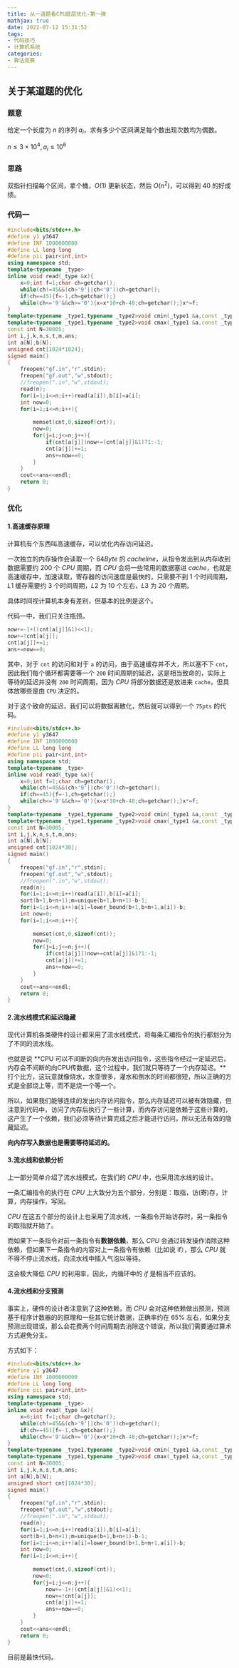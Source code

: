```yaml
---
title: 从一道题看CPU底层优化-第一弹
mathjax: true
date: 2022-07-12 15:31:52
tags:
- 代码技巧
- 计算机系统
categories:
- 算法竞赛
---
```


## 关于某道题的优化

### 题意

给定一个长度为 $n$ 的序列 $a_i$，求有多少个区间满足每个数出现次数均为偶数。

$n\leq 3\times 10^4,a_i\leq 10^6$

### 思路

双指针扫描每个区间，拿个桶，$O(1)$ 更新状态，然后 $O(n^2)$，可以得到 $40$ 的好成绩。

### 代码一

```cpp
#include<bits/stdc++.h>
#define y1 y3647
#define INF 1000000000
#define LL long long
#define pii pair<int,int>
using namespace std;
template<typename _type>
inline void read(_type &x){
	x=0;int f=1;char ch=getchar();
	while(ch!=45&&(ch>'9'||ch<'0'))ch=getchar();
	if(ch==45){f=-1,ch=getchar();}
	while(ch<='9'&&ch>='0'){x=x*10+ch-48;ch=getchar();}x*=f;
}
template<typename _type1,typename _type2>void cmin(_type1 &a,const _type2 b){if(a>b)a=b;}
template<typename _type1,typename _type2>void cmax(_type1 &a,const _type2 b){if(a<b)a=b;}
const int N=30005;
int i,j,k,n,s,t,m,ans;
int a[N],b[N];
unsigned cnt[1024*1024];
signed main()
{
 	freopen("gf.in","r",stdin);
	freopen("gf.out","w",stdout);
	//freopen(".in","w",stdout);
	read(n);
	for(i=1;i<=n;i++)read(a[i]),b[i]=a[i];
	int now=0;
	for(i=1;i<=n;i++){
		
		memset(cnt,0,sizeof(cnt));
		now=0;
		for(j=i;j<=n;j++){
            if(cnt[a[j]])now+=(cnt[a[j]]&1)?1:-1;
			cnt[a[j]]+=1;
			ans+=now==0;
		}	
	}
	cout<<ans<<endl;
	return 0;
}
```

### 优化

#### 1.高速缓存原理

计算机有个东西叫高速缓存，可以优化内存访问延迟。

一次独立的内存操作会读取一个 $64Byte$ 的 $cacheline$，从指令发出到从内存收到数据需要约 $200$ 个 $CPU$ 周期，而 $CPU$ 会将一些常用的数据塞进 $cache$，也就是高速缓存中，加速读取，寄存器的访问速度是最快的，只需要不到 $1$ 个时间周期，$L1$ 缓存需要约 $3$ 个时间周期，$L2$ 为 $10$ 个左右，$L3$ 为 $20$ 个周期。

具体时间视计算机本身有差别，但基本的比例是这个。

代码一中，我们只关注瓶颈。

```cpp
now+=-1+((cnt[a[j]]&1)<<1);
now+=!cnt[a[j]];
cnt[a[j]]+=1;
ans+=now==0;
```



其中，对于 `cnt` 的访问和对于 `a` 的访问，由于高速缓存并不大，所以塞不下 `cnt`，因此我们每个循环都需要等一个 `200` 时间周期的延迟，这是相当致命的，实际上等待的延迟并没有 `200` 时间周期，因为 $CPU$ 将部分数据还是放进来 `cache`，但具体放哪些是由 `CPU` 决定的。

对于这个致命的延迟，我们可以将数据离散化，然后就可以得到一个 `75pts` 的代码。

```cpp
#include<bits/stdc++.h>
#define y1 y3647
#define INF 1000000000
#define LL long long
#define pii pair<int,int>
using namespace std;
template<typename _type>
inline void read(_type &x){
	x=0;int f=1;char ch=getchar();
	while(ch!=45&&(ch>'9'||ch<'0'))ch=getchar();
	if(ch==45){f=-1,ch=getchar();}
	while(ch<='9'&&ch>='0'){x=x*10+ch-48;ch=getchar();}x*=f;
}
template<typename _type1,typename _type2>void cmin(_type1 &a,const _type2 b){if(a>b)a=b;}
template<typename _type1,typename _type2>void cmax(_type1 &a,const _type2 b){if(a<b)a=b;}
const int N=30005;
int i,j,k,n,s,t,m,ans;
int a[N],b[N];
unsigned cnt[1024*30];
signed main()
{
 	freopen("gf.in","r",stdin);
	freopen("gf.out","w",stdout);
	//freopen(".in","w",stdout);
	read(n);
	for(i=1;i<=n;i++)read(a[i]),b[i]=a[i];
	sort(b+1,b+n+1);m=unique(b+1,b+n+1)-b-1;
	for(i=1;i<=n;i++)a[i]=lower_bound(b+1,b+m+1,a[i])-b;
	int now=0;
	for(i=1;i<=n;i++){
		
		memset(cnt,0,sizeof(cnt));
		now=0;
		for(j=i;j<=n;j++){
			if(cnt[a[j]])now+=cnt[a[j]]&1?1:-1;
			cnt[a[j]]+=1;
			ans+=now==0;
		}	
	}
	cout<<ans<<endl;
	return 0;
}
```

#### 2.流水线模式和延迟隐藏

现代计算机各类硬件的设计都采用了流水线模式，将每条汇编指令的执行都划分为了不同的流水线。

也就是说 **CPU 可以不间断的向内存发出访问指令，这些指令经过一定延迟后，内存会不间断的向CPU传数据，这个过程中，我们就只等待了一个内存延迟。**打个比方，这玩意就像烧水，水壶很多，灌水和倒水的时间都很短，所以正确的方式是全部烧上等，而不是烧一个等一个。

所以，如果我们能够连续的发出内存访问指令，那么内存延迟可以被有效隐藏，但注意到代码中，访问了内存后执行了一些计算，而内存访问是依赖于这些计算的，这产生了一个依赖，我们必须等待计算完成之后才能进行访问，所以无法有效的隐藏延迟。

**向内存写入数据也是需要等待延迟的。**

#### 3.流水线和依赖分析

上一部分简单介绍了流水线模式，在我们的 $CPU$ 中，也采用流水线的设计。

一条汇编指令的执行在 $CPU$ 上大致分为五个部分，分别是：取指，访(寄)存，计算，内存操作，写回。

$CPU$ 在这五个部分的设计上也采用了流水线，一条指令开始访存时，另一条指令的取指就开始了。

而如果下一条指令对前一条指令有**数据依赖**，那么 $CPU$ 会通过转发操作消除这种依赖，但如果下一条指令的内容对上一条指令有依赖（比如说 if），那么 $CPU$ 就不得不停止流水线，向流水线中插入气泡以等待。

这会极大降低 $CPU$ 的利用率，因此，内循环中的 $if$ 是相当不应该的。

#### 4.流水线和分支预测

事实上，硬件的设计者注意到了这种依赖，而 $CPU$ 会对这种依赖做出预测，预测基于程序计数器的的原理和一些其它统计数据，正确率约在 $65\%$ 左右，如果分支预测出现错误，那么会花费两个时间周期去消除这个错误，所以我们需要通过算术方式避免分支。

方式如下：

```cpp
#include<bits/stdc++.h>
#define y1 y3647
#define INF 1000000000
#define LL long long
#define pii pair<int,int>
using namespace std;
template<typename _type>
inline void read(_type &x){
	x=0;int f=1;char ch=getchar();
	while(ch!=45&&(ch>'9'||ch<'0'))ch=getchar();
	if(ch==45){f=-1,ch=getchar();}
	while(ch<='9'&&ch>='0'){x=x*10+ch-48;ch=getchar();}x*=f;
}
template<typename _type1,typename _type2>void cmin(_type1 &a,const _type2 b){if(a>b)a=b;}
template<typename _type1,typename _type2>void cmax(_type1 &a,const _type2 b){if(a<b)a=b;}
const int N=30005;
int i,j,k,n,s,t,m,ans;
int a[N],b[N];
unsigned short cnt[1024*30];
signed main()
{
 	freopen("gf.in","r",stdin);
	freopen("gf.out","w",stdout);
	//freopen(".in","w",stdout);
	read(n);
	for(i=1;i<=n;i++)read(a[i]),b[i]=a[i];
	sort(b+1,b+n+1);m=unique(b+1,b+n+1)-b-1;
	for(i=1;i<=n;i++)a[i]=lower_bound(b+1,b+m+1,a[i])-b;
	int now=0;
	for(i=1;i<=n;i++){
		
		memset(cnt,0,sizeof(cnt));
		now=0;
		for(j=i;j<=n;j++){
			now+=-1+((cnt[a[j]]&1)<<1);
			now+=!cnt[a[j]];
			cnt[a[j]]+=1;
			ans+=now==0;
		}	
	}
	cout<<ans<<endl;
	return 0;
}
```



目前是最快代码。





